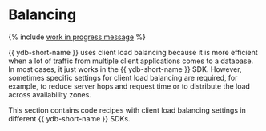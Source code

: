 # Balancing

{% include [work in progress message](../../_includes/addition.md) %}

{{ ydb-short-name }}  uses client load balancing because it is more efficient when a lot of traffic from multiple client applications comes to a database.
In most cases, it just works in the {{ ydb-short-name }} SDK. However, sometimes specific settings for client load balancing are required, for example, to reduce server hops and request time or to distribute the load across availability zones.

This section contains code recipes with client load balancing settings in different  {{ ydb-short-name }} SDKs.